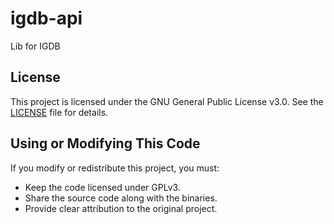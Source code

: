 # igdb-api

Lib for IGDB

## License

This project is licensed under the GNU General Public License v3.0. See the [LICENSE](./LICENSE) file for details.

## Using or Modifying This Code

If you modify or redistribute this project, you must:

-   Keep the code licensed under GPLv3.
-   Share the source code along with the binaries.
-   Provide clear attribution to the original project.
